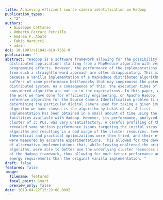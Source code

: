 ```yaml
---
title: Achieving efficient source camera identification on Hadoop
publication_types:
  - "2"
authors:
  - Giuseppe Cattaneo
  - Umberto Ferraro Petrillo
  - Andrea F. Abate
  - Fabio Narducci
  - admin
doi: 10.1007/s11042-019-7561-0
publication: ""
abstract: "Hadoop is a software framework allowing for the possibility of coding
  distributed applications starting from a MapReduce algorithm with very low
  programming efforts. However, the performance of the implementations resulting
  from such a straightforward approach are often disappointing. This may happen
  because a vanilla implementation of a MapReduce distributed algorithm often
  suffers of some performance bottlenecks that may compromise the potential of a
  distributed system. As a consequence of this, the execution times of the
  considered algorithm are not up to the expectations. In this paper, we present
  the work we have done for efficiently engineering, on Apache Hadoop, a
  reference algorithm for the Source Camera Identification problem (i.e.,
  determining the particular digital camera used for taking a given image). The
  algorithm we have chosen is the algorithm by Lukáš et al. A first
  implementation has been obtained in a small amount of time using the default
  facilities available with Hadoop. However, its performance, analyzed using a
  cluster of 33 PCs, was very unsatisfactory. A careful profiling of this code
  revealed some serious performance issues targeting the initial steps of the
  algorithm and resulting in a bad usage of the cluster resources. Several
  theoretical and practical optimizations were then tried, and their effects
  were measured by accurate experimentations. This allowed for the development
  of alternative implementations that, while leaving unaltered the original
  algorithm, were able to better use the underlying cluster resources as well as
  of the Hadoop framework, thus allowing for much better performance and reduced
  energy requirements than the original vanilla implementation. "
draft: false
featured: false
image:
  filename: featured
  focal_point: Smart
  preview_only: false
date: 2019-04-22T15:20:00.000Z
---
```

